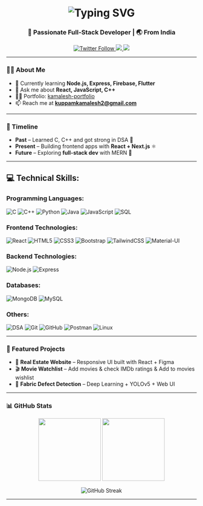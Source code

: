 <!-- Header with Typing Animation -->
<h1 align="center">
  <img src="https://readme-typing-svg.demolab.com?font=Fira+Code&size=28&duration=2800&pause=1000&color=1ABC9C&width=600&lines=Hi+%F0%9F%91%8B%2C+I'm+Kuppam+Kamalesh;Frontend+Developer+%F0%9F%92%BB;Always+Learning+New+Things+%F0%9F%93%9A" alt="Typing SVG" />
</h1>

<h3 align="center">🚀 Passionate Full-Stack Developer | 🌏 From India</h3>

<!-- Social Media Badges -->
<p align="center">
  <a href="https://twitter.com/kamalesh_047" target="_blank">
    <img src="https://img.shields.io/twitter/follow/kamalesh_047?logo=twitter&style=for-the-badge" alt="Twitter Follow"/>
  </a>
  <a href="https://www.linkedin.com/in/kamalesh-kuppam/" target="_blank">
    <img src="https://img.shields.io/badge/LinkedIn-Kamalesh-blue?style=for-the-badge&logo=linkedin" />
  </a>
  <a href="mailto:kuppamkamalesh2@gmail.com">
    <img src="https://img.shields.io/badge/Email-Contact%20Me-red?style=for-the-badge&logo=gmail" />
  </a>
</p>

---

### 👨‍💻 About Me
- 🌱 Currently learning **Node.js, Express, Firebase, Flutter**
- 💬 Ask me about **React, JavaScript, C++**
- 👨‍🎨 Portfolio: [kamalesh-portfolio](https://kamalesh-portfolio-nine.vercel.app/)
- 📫 Reach me at **kuppamkamalesh2@gmail.com**

---

### 📌 Timeline
- **Past** – Learned C, C++ and got strong in DSA 🧩  
- **Present** – Building frontend apps with **React + Next.js** ⚛️  
- **Future** – Exploring **full-stack dev** with MERN 🚀  

---

## 💻 Technical Skills:

### Programming Languages:
![C](https://img.shields.io/badge/C-000000?style=for-the-badge&logo=c) 
![C++](https://img.shields.io/badge/C++-00599C?style=for-the-badge&logo=cplusplus) 
![Python](https://img.shields.io/badge/Python-3776AB?style=for-the-badge&logo=python&logoColor=white) 
![Java](https://img.shields.io/badge/Java-007396?style=for-the-badge&logo=java) 
![JavaScript](https://img.shields.io/badge/JavaScript-F7DF1E?style=for-the-badge&logo=javascript&logoColor=000) 
![SQL](https://img.shields.io/badge/SQL-4479A1?style=for-the-badge&logo=database)

### Frontend Technologies:
![React](https://img.shields.io/badge/React-61DAFB?style=for-the-badge&logo=react&logoColor=000) 
![HTML5](https://img.shields.io/badge/HTML5-E34F26?style=for-the-badge&logo=html5&logoColor=fff) 
![CSS3](https://img.shields.io/badge/CSS3-1572B6?style=for-the-badge&logo=css3) 
![Bootstrap](https://img.shields.io/badge/Bootstrap-7952B3?style=for-the-badge&logo=bootstrap) 
![TailwindCSS](https://img.shields.io/badge/TailwindCSS-38B2AC?style=for-the-badge&logo=tailwind-css&logoColor=fff) 
![Material-UI](https://img.shields.io/badge/Material--UI-0081CB?style=for-the-badge&logo=mui&logoColor=white)

### Backend Technologies:
![Node.js](https://img.shields.io/badge/Node.js-339933?style=for-the-badge&logo=node.js&logoColor=fff) 
![Express](https://img.shields.io/badge/Express-000000?style=for-the-badge&logo=express&logoColor=white)

### Databases:
![MongoDB](https://img.shields.io/badge/MongoDB-47A248?style=for-the-badge&logo=mongodb&logoColor=fff) 
![MySQL](https://img.shields.io/badge/MySQL-4479A1?style=for-the-badge&logo=mysql&logoColor=fff)

### Others:
![DSA](https://img.shields.io/badge/Data%20Structures%20%26%20Algorithms-FF6F00?style=for-the-badge&logo=codeforces&logoColor=fff) 
![Git](https://img.shields.io/badge/Git-F05032?style=for-the-badge&logo=git&logoColor=fff) 
![GitHub](https://img.shields.io/badge/GitHub-181717?style=for-the-badge&logo=github) 
![Postman](https://img.shields.io/badge/Postman-FF6C37?style=for-the-badge&logo=postman&logoColor=fff) 
![Linux](https://img.shields.io/badge/Linux-FCC624?style=for-the-badge&logo=linux&logoColor=000)

---

### 📂 Featured Projects
- 🏡 **Real Estate Website** – Responsive UI built with React + Figma  
- 🎬 **Movie Watchlist** – Add movies & check IMDb ratings & Add to movies wishlist  
- 🧵 **Fabric Defect Detection** – Deep Learning + YOLOv5 + Web UI  

---

### 📊 GitHub Stats
<p align="center">
  <img src="https://github-readme-stats.vercel.app/api?username=kuppamkamalesh&show_icons=true&theme=radical&count_private=true" height="165"/>
  
  <img src="https://github-readme-stats.vercel.app/api/top-langs/?username=kuppamkamalesh&layout=compact&theme=radical" height="165"/>
</p>
<p align="center">
  <img src="https://github-readme-streak-stats.herokuapp.com/?user=kuppamkamalesh&theme=radical" alt="GitHub Streak" />
</p>


---
